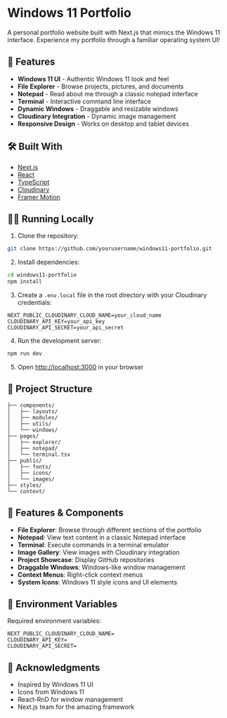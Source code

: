 # Windows 11 Portfolio

A personal portfolio website built with Next.js that mimics the Windows 11 interface. Experience my portfolio through a familiar operating system UI!



## 🚀 Features

- **Windows 11 UI** - Authentic Windows 11 look and feel
- **File Explorer** - Browse projects, pictures, and documents
- **Notepad** - Read about me through a classic notepad interface
- **Terminal** - Interactive command line interface
- **Dynamic Windows** - Draggable and resizable windows
- **Cloudinary Integration** - Dynamic image management
- **Responsive Design** - Works on desktop and tablet devices

## 🛠️ Built With

- [Next.js](https://nextjs.org/)
- [React](https://reactjs.org/)
- [TypeScript](https://www.typescriptlang.org/)
- [Cloudinary](https://cloudinary.com/)
- [Framer Motion](https://www.framer.com/motion/)

## 🏃‍♂️ Running Locally

1. Clone the repository:
```bash
git clone https://github.com/yourusername/windows11-portfolio.git
```

2. Install dependencies:
```bash
cd windows11-portfolio
npm install
```

3. Create a `.env.local` file in the root directory with your Cloudinary credentials:
```env
NEXT_PUBLIC_CLOUDINARY_CLOUD_NAME=your_cloud_name
CLOUDINARY_API_KEY=your_api_key
CLOUDINARY_API_SECRET=your_api_secret
```

4. Run the development server:
```bash
npm run dev
```

5. Open [http://localhost:3000](http://localhost:3000) in your browser

## 📁 Project Structure

```
├── components/
│   ├── layouts/
│   ├── modules/
│   ├── utils/
│   └── windows/
├── pages/
│   ├── explorer/
│   ├── notepad/
│   └── terminal.tsx
├── public/
│   ├── fonts/
│   ├── icons/
│   └── images/
├── styles/
└── context/
```

## 🎨 Features & Components

- **File Explorer**: Browse through different sections of the portfolio
- **Notepad**: View text content in a classic Notepad interface
- **Terminal**: Execute commands in a terminal emulator
- **Image Gallery**: View images with Cloudinary integration
- **Project Showcase**: Display GitHub repositories
- **Draggable Windows**: Windows-like window management
- **Context Menus**: Right-click context menus
- **System Icons**: Windows 11 style icons and UI elements

## 📝 Environment Variables

Required environment variables:

```env
NEXT_PUBLIC_CLOUDINARY_CLOUD_NAME=
CLOUDINARY_API_KEY=
CLOUDINARY_API_SECRET=
```

## 🌟 Acknowledgments

- Inspired by Windows 11 UI
- Icons from Windows 11
- React-RnD for window management
- Next.js team for the amazing framework

